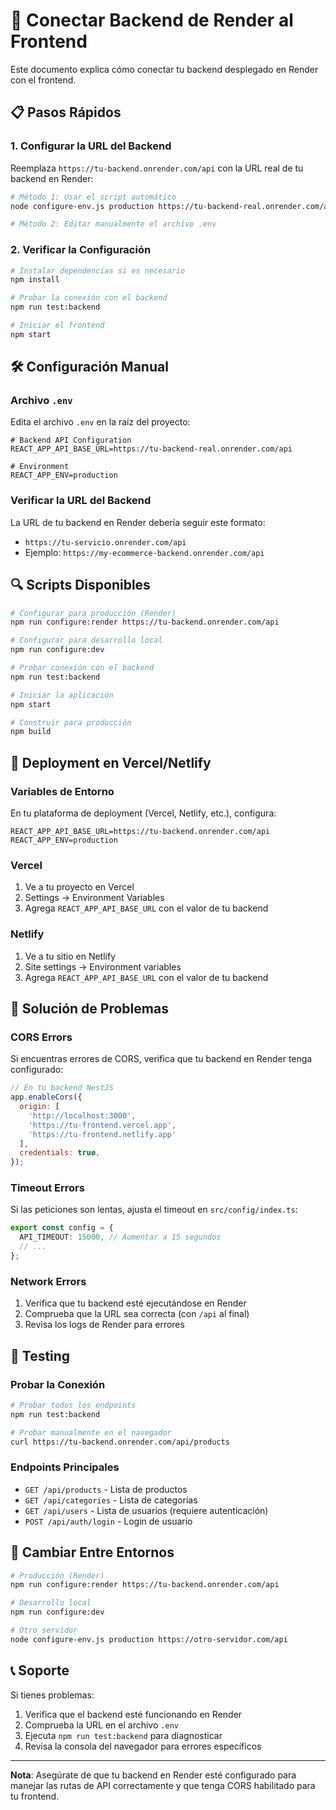 # 🔗 Conectar Backend de Render al Frontend

Este documento explica cómo conectar tu backend desplegado en Render con el frontend.

## 📋 Pasos Rápidos

### 1. Configurar la URL del Backend

Reemplaza `https://tu-backend.onrender.com/api` con la URL real de tu backend en Render:

```bash
# Método 1: Usar el script automático
node configure-env.js production https://tu-backend-real.onrender.com/api

# Método 2: Editar manualmente el archivo .env
```

### 2. Verificar la Configuración

```bash
# Instalar dependencias si es necesario
npm install

# Probar la conexión con el backend
npm run test:backend

# Iniciar el frontend
npm start
```

## 🛠️ Configuración Manual

### Archivo `.env`

Edita el archivo `.env` en la raíz del proyecto:

```env
# Backend API Configuration
REACT_APP_API_BASE_URL=https://tu-backend-real.onrender.com/api

# Environment
REACT_APP_ENV=production
```

### Verificar la URL del Backend

La URL de tu backend en Render debería seguir este formato:
- `https://tu-servicio.onrender.com/api`
- Ejemplo: `https://my-ecommerce-backend.onrender.com/api`

## 🔍 Scripts Disponibles

```bash
# Configurar para producción (Render)
npm run configure:render https://tu-backend.onrender.com/api

# Configurar para desarrollo local
npm run configure:dev

# Probar conexión con el backend
npm run test:backend

# Iniciar la aplicación
npm start

# Construir para producción
npm build
```

## 🚀 Deployment en Vercel/Netlify

### Variables de Entorno

En tu plataforma de deployment (Vercel, Netlify, etc.), configura:

```
REACT_APP_API_BASE_URL=https://tu-backend.onrender.com/api
REACT_APP_ENV=production
```

### Vercel

1. Ve a tu proyecto en Vercel
2. Settings → Environment Variables
3. Agrega `REACT_APP_API_BASE_URL` con el valor de tu backend

### Netlify

1. Ve a tu sitio en Netlify
2. Site settings → Environment variables
3. Agrega `REACT_APP_API_BASE_URL` con el valor de tu backend

## 🔧 Solución de Problemas

### CORS Errors

Si encuentras errores de CORS, verifica que tu backend en Render tenga configurado:

```javascript
// En tu backend NestJS
app.enableCors({
  origin: [
    'http://localhost:3000',
    'https://tu-frontend.vercel.app',
    'https://tu-frontend.netlify.app'
  ],
  credentials: true,
});
```

### Timeout Errors

Si las peticiones son lentas, ajusta el timeout en `src/config/index.ts`:

```typescript
export const config = {
  API_TIMEOUT: 15000, // Aumentar a 15 segundos
  // ...
};
```

### Network Errors

1. Verifica que tu backend esté ejecutándose en Render
2. Comprueba que la URL sea correcta (con `/api` al final)
3. Revisa los logs de Render para errores

## 📱 Testing

### Probar la Conexión

```bash
# Probar todos los endpoints
npm run test:backend

# Probar manualmente en el navegador
curl https://tu-backend.onrender.com/api/products
```

### Endpoints Principales

- `GET /api/products` - Lista de productos
- `GET /api/categories` - Lista de categorías
- `GET /api/users` - Lista de usuarios (requiere autenticación)
- `POST /api/auth/login` - Login de usuario

## 🔄 Cambiar Entre Entornos

```bash
# Producción (Render)
npm run configure:render https://tu-backend.onrender.com/api

# Desarrollo local
npm run configure:dev

# Otro servidor
node configure-env.js production https://otro-servidor.com/api
```

## 📞 Soporte

Si tienes problemas:

1. Verifica que el backend esté funcionando en Render
2. Comprueba la URL en el archivo `.env`
3. Ejecuta `npm run test:backend` para diagnosticar
4. Revisa la consola del navegador para errores específicos

---

**Nota**: Asegúrate de que tu backend en Render esté configurado para manejar las rutas de API correctamente y que tenga CORS habilitado para tu frontend.
